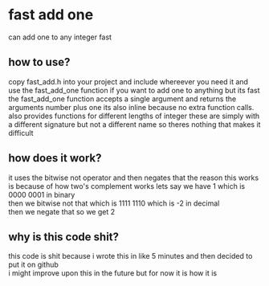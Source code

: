 # fast add one
can add one to any integer fast

## how to use?
copy fast_add.h into your project and include whereever you need it and use the fast_add_one function if you want to add one to anything but its fast  
the fast_add_one function accepts a single argument and returns the arguments number plus one its also inline because no extra function calls.  
also provides functions for different lengths of integer these are simply with a different signature but not a different name so theres nothing that makes it difficult  

## how does it work?
it uses the bitwise not operator and then negates that the reason this works is because of how two's complement works
lets say we have 1 which is 0000 0001 in binary  
then we bitwise not that which is 1111 1110 which is -2 in decimal  
then we negate that so we get 2  

## why is this code shit?
this code is shit because i wrote this in like 5 minutes and then decided to put it on github  
i might improve upon this in the future but for now it is how it is  
